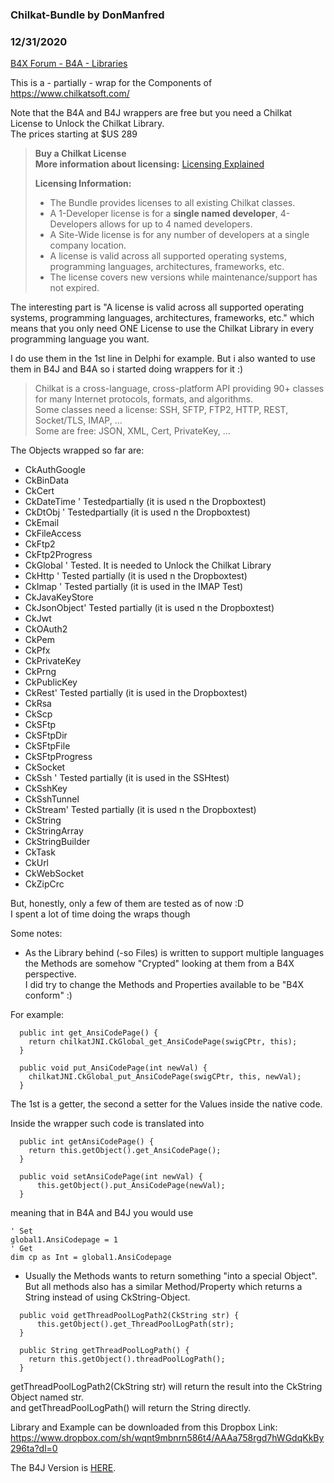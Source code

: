 ### Chilkat-Bundle by DonManfred
### 12/31/2020
[B4X Forum - B4A - Libraries](https://www.b4x.com/android/forum/threads/125870/)

This is a - partially - wrap for the Components of <https://www.chilkatsoft.com/>  
  
Note that the B4A and B4J wrappers are free but you need a Chilkat License to Unlock the Chilkat Library.  
The prices starting at $US 289  
  
> **Buy a Chilkat License  
> More information about licensing:** [Licensing Explained](http://www.chilkatsoft.com/licensingExplained.asp)  
>   
> **Licensing Information:**  
>
> - The Bundle provides licenses to all existing Chilkat classes.
> - A 1-Developer license is for a **single named developer**, 4-Developers allows for up to 4 named developers.
> - A Site-Wide license is for any number of developers at a single company location.
> - A license is valid across all supported operating systems, programming languages, architectures, frameworks, etc.
> - The license covers new versions while maintenance/support has not expired.

  
  
The interesting part is "A license is valid across all supported operating systems, programming languages, architectures, frameworks, etc." which means that you only need ONE License to use the Chilkat Library in every programming language you want.  
  
I do use them in the 1st line in Delphi for example. But i also wanted to use them in B4J and B4A so i started doing wrappers for it :)  
  
> Chilkat is a cross-language, cross-platform API providing 90+ classes for many Internet protocols, formats, and algorithms.   
> Some classes need a license: SSH, SFTP, FTP2, HTTP, REST, Socket/TLS, IMAP, …  
> Some are free: JSON, XML, Cert, PrivateKey, …

  
The Objects wrapped so far are:  

- CkAuthGoogle
- CkBinData
- CkCert
- CkDateTime ' Testedpartially (it is used n the Dropboxtest)
- CkDtObj ' Testedpartially (it is used n the Dropboxtest)
- CkEmail
- CkFileAccess
- CkFtp2
- CkFtp2Progress
- CkGlobal ' Tested. It is needed to Unlock the Chilkat Library
- CkHttp ' Tested partially (it is used n the Dropboxtest)
- CkImap ' Tested partially (it is used in the IMAP Test)
- CkJavaKeyStore
- CkJsonObject' Tested partially (it is used n the Dropboxtest)
- CkJwt
- CkOAuth2
- CkPem
- CkPfx
- CkPrivateKey
- CkPrng
- CkPublicKey
- CkRest' Tested partially (it is used in the Dropboxtest)
- CkRsa
- CkScp
- CkSFtp
- CkSFtpDir
- CkSFtpFile
- CkSFtpProgress
- CkSocket
- CkSsh ' Tested partially (it is used in the SSHtest)
- CkSshKey
- CkSshTunnel
- CkStream' Tested partially (it is used n the Dropboxtest)
- CkString
- CkStringArray
- CkStringBuilder
- CkTask
- CkUrl
- CkWebSocket
- CkZipCrc

But, honestly, only a few of them are tested as of now :D  
I spent a lot of time doing the wraps though  
  
Some notes:  
- As the Library behind (-so Files) is written to support multiple languages the Methods are somehow "Crypted" looking at them from a B4X perspective.  
I did try to change the Methods and Properties available to be "B4X conform" :)  
  
For example:  

```B4X
  public int get_AnsiCodePage() {  
    return chilkatJNI.CkGlobal_get_AnsiCodePage(swigCPtr, this);  
  }  
  
  public void put_AnsiCodePage(int newVal) {  
    chilkatJNI.CkGlobal_put_AnsiCodePage(swigCPtr, this, newVal);  
  }
```

  
The 1st is a getter, the second a setter for the Values inside the native code.  
  
Inside the wrapper such code is translated into  

```B4X
  public int getAnsiCodePage() {  
    return this.getObject().get_AnsiCodePage();  
  }  
  
  public void setAnsiCodePage(int newVal) {  
      this.getObject().put_AnsiCodePage(newVal);  
  }
```

  
meaning that in B4A and B4J you would use  

```B4X
' Set  
global1.AnsiCodepage = 1  
' Get  
dim cp as Int = global1.AnsiCodepage
```

  
- Usually the Methods wants to return something "into a special Object". But all methods also has a similar Method/Property which returns a String instead of using CkString-Object.  

```B4X
  public void getThreadPoolLogPath2(CkString str) {  
      this.getObject().get_ThreadPoolLogPath(str);  
  }  
  
  public String getThreadPoolLogPath() {  
    return this.getObject().threadPoolLogPath();  
  }
```

  
getThreadPoolLogPath2(CkString str) will return the result into the CkString Object named str.  
and getThreadPoolLogPath() will return the String directly.  
  
Library and Example can be downloaded from this Dropbox Link:  
<https://www.dropbox.com/sh/wqnt9mbnrn586t4/AAAa758rgd7hWGdqKkBy296ta?dl=0>  
  
The B4J Version is [HERE](https://www.b4x.com/android/forum/threads/chilkat-bundle.125869/).